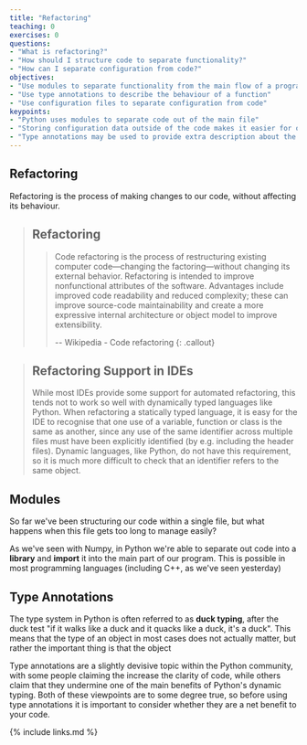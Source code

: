 ```yaml
---
title: "Refactoring"
teaching: 0
exercises: 0
questions:
- "What is refactoring?"
- "How should I structure code to separate functionality?"
- "How can I separate configuration from code?"
objectives:
- "Use modules to separate functionality from the main flow of a program"
- "Use type annotations to describe the behaviour of a function"
- "Use configuration files to separate configuration from code"
keypoints:
- "Python uses modules to separate code out of the main file"
- "Storing configuration data outside of the code makes it easier for others to use your software"
- "Type annotations may be used to provide extra description about the behaviour of a function"
---
```


## Refactoring

Refactoring is the process of making changes to our code, without affecting its behaviour.

> ## Refactoring
> > Code refactoring is the process of restructuring existing computer code—changing the factoring—without changing its external behavior. Refactoring is intended to improve nonfunctional attributes of the software. Advantages include improved code readability and reduced complexity; these can improve source-code maintainability and create a more expressive internal architecture or object model to improve extensibility.
> >
> > -- Wikipedia - Code refactoring
{: .callout}

> ## Refactoring Support in IDEs
> While most IDEs provide some support for automated refactoring, this tends not to work so well with dynamically typed languages like Python.
> When refactoring a statically typed language, it is easy for the IDE to recognise that one use of a variable, function or class is the same as another, since any use of the same identifier across multiple files must have been explicitly identified (by e.g. including the header files).
> Dynamic languages, like Python, do not have this requirement, so it is much more difficult to check that an identifier refers to the same object.

## Modules

So far we've been structuring our code within a single file, but what happens when this file gets too long to manage easily?

As we've seen with Numpy, in Python we're able to separate out code into a **library** and **import** it into the main part of our program.
This is possible in most programming languages (including C++, as we've seen yesterday)

## Type Annotations

The type system in Python is often referred to as **duck typing**, after the duck test "if it walks like a duck and it quacks like a duck, it's a duck".
This means that the type of an object in most cases does not actually matter, but rather the important thing is that the object 

Type annotations are a slightly devisive topic within the Python community, with some people claiming the increase the clarity of code, while others claim that they undermine one of the main benefits of Python's dynamic typing.
Both of these viewpoints are to some degree true, so before using type annotations it is important to consider whether they are a net benefit to your code.

{% include links.md %}

